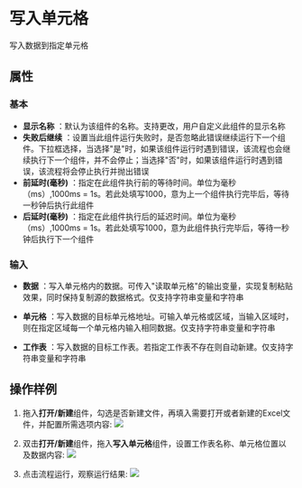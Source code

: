 # 写入单元格

写入数据到指定单元格

## 属性

### 基本

- **显示名称** ：默认为该组件的名称。支持更改，用户自定义此组件的显示名称
- **失败后继续** ：设置当此组件运行失败时，是否忽略此错误继续运行下一个组件。下拉框选择，当选择"是"时，如果该组件运行时遇到错误，该流程也会继续执行下一个组件，并不会停止；当选择"否"时，如果该组件运行时遇到错误，该流程将会停止执行并抛出错误
- **前延时(毫秒)** ：指定在此组件执行前的等待时间。单位为毫秒（ms）,1000ms = 1s。若此处填写1000，意为上一个组件执行完毕后，等待一秒钟后执行此组件
- **后延时(毫秒)** ：指定在此组件执行后的延迟时间。单位为毫秒（ms）,1000ms = 1s。若此处填写1000，意为此组件执行完毕后，等待一秒钟后执行下一个组件


### 输入

- **数据** ：写入单元格内的数据。可传入&quot;读取单元格&quot;的输出变量，实现复制粘贴效果，同时保持复制源的数据格式。仅支持字符串变量和字符串

- **单元格** ：写入数据的目标单元格地址。可输入单元格或区域，当输入区域时，则在指定区域每一个单元格内输入相同数据。仅支持字符串变量和字符串
- **工作表** ：写入数据的目标工作表。若指定工作表不存在则自动新建。仅支持字符串变量和字符串


## 操作样例
1. 拖入**打开/新建**组件，勾选是否新建文件，再填入需要打开或者新建的Excel文件，并配置所需选项内容:
![](https://docimages.blob.core.chinacloudapi.cn/images/Activities/wps1.png)

2. 双击**打开/新建**组件，拖入**写入单元格**组件，设置工作表名称、单元格位置以及数据内容:
![](https://docimages.blob.core.chinacloudapi.cn/images/Activities/wps44.png)

3. 点击流程运行，观察运行结果:
![](https://docimages.blob.core.chinacloudapi.cn/images/Activities/wps45.png)